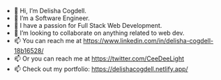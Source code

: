 - 👋 Hi, I’m Delisha Cogdell.
- 👀 I’m a Software Engineer.
- 🌱 I have a passion for Full Stack Web Development.
- 💞️ I’m looking to collaborate on anything related to web dev.
- 📫 You can reach me at https://www.linkedin.com/in/delisha-cogdell-18b16528/
- 📫 Or you can reach me at https://twitter.com/CeeDeeLight
- 📫 Check out my portfolio: https://delishacogdell.netlify.app/

<!---
CeeDeeLight/CeeDeeLight is a ✨ special ✨ repository because its `README.md` (this file) appears on your GitHub profile.
You can click the Preview link to take a look at your changes.
--->
